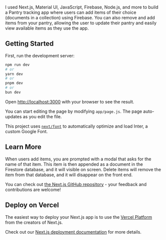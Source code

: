 I used Next.js, Material UI, JavaScript, Firebase, Node.js, and more to build a Pantry tracking app where users can add items of their choice (documents in a collection) using Firebase. You can also remove and add items from your pantry, allowing the user to update their pantry and easily view available items as they use the app.

## Getting Started

First, run the development server:

```bash
npm run dev
# or
yarn dev
# or
pnpm dev
# or
bun dev
```

Open [http://localhost:3000](http://localhost:3000) with your browser to see the result.

You can start editing the page by modifying `app/page.js`. The page auto-updates as you edit the file.

This project uses [`next/font`](https://nextjs.org/docs/basic-features/font-optimization) to automatically optimize and load Inter, a custom Google Font.

## Learn More
When users add items, you are prompted with a modal that asks for the name of that item. This item is then appended as a document in the Firestore database, and it will visible on screen.
Delete items will remove the item from that database, and it will disappear on the front end.

You can check out [the Next.js GitHub repository](https://github.com/vercel/next.js/) - your feedback and contributions are welcome!

## Deploy on Vercel

The easiest way to deploy your Next.js app is to use the [Vercel Platform](https://vercel.com/new?utm_medium=default-template&filter=next.js&utm_source=create-next-app&utm_campaign=create-next-app-readme) from the creators of Next.js.

Check out our [Next.js deployment documentation](https://nextjs.org/docs/deployment) for more details.
